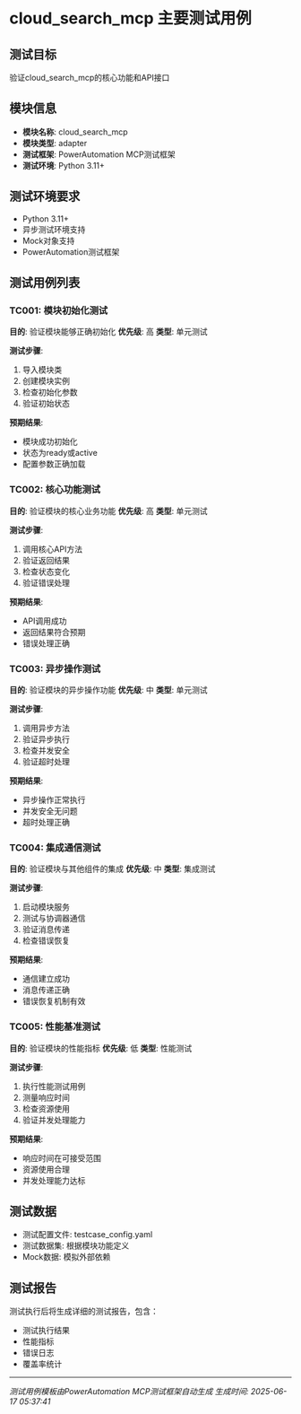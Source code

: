 # cloud_search_mcp 主要测试用例

## 测试目标
验证cloud_search_mcp的核心功能和API接口

## 模块信息
- **模块名称**: cloud_search_mcp
- **模块类型**: adapter
- **测试框架**: PowerAutomation MCP测试框架
- **测试环境**: Python 3.11+

## 测试环境要求
- Python 3.11+
- 异步测试环境支持
- Mock对象支持
- PowerAutomation测试框架

## 测试用例列表

### TC001: 模块初始化测试
**目的**: 验证模块能够正确初始化
**优先级**: 高
**类型**: 单元测试

**测试步骤**: 
1. 导入模块类
2. 创建模块实例
3. 检查初始化参数
4. 验证初始状态

**预期结果**: 
- 模块成功初始化
- 状态为ready或active
- 配置参数正确加载

### TC002: 核心功能测试
**目的**: 验证模块的核心业务功能
**优先级**: 高
**类型**: 单元测试

**测试步骤**:
1. 调用核心API方法
2. 验证返回结果
3. 检查状态变化
4. 验证错误处理

**预期结果**:
- API调用成功
- 返回结果符合预期
- 错误处理正确

### TC003: 异步操作测试
**目的**: 验证模块的异步操作功能
**优先级**: 中
**类型**: 单元测试

**测试步骤**:
1. 调用异步方法
2. 验证异步执行
3. 检查并发安全
4. 验证超时处理

**预期结果**:
- 异步操作正常执行
- 并发安全无问题
- 超时处理正确

### TC004: 集成通信测试
**目的**: 验证模块与其他组件的集成
**优先级**: 中
**类型**: 集成测试

**测试步骤**:
1. 启动模块服务
2. 测试与协调器通信
3. 验证消息传递
4. 检查错误恢复

**预期结果**:
- 通信建立成功
- 消息传递正确
- 错误恢复机制有效

### TC005: 性能基准测试
**目的**: 验证模块的性能指标
**优先级**: 低
**类型**: 性能测试

**测试步骤**:
1. 执行性能测试用例
2. 测量响应时间
3. 检查资源使用
4. 验证并发处理能力

**预期结果**:
- 响应时间在可接受范围
- 资源使用合理
- 并发处理能力达标

## 测试数据
- 测试配置文件: testcase_config.yaml
- 测试数据集: 根据模块功能定义
- Mock数据: 模拟外部依赖

## 测试报告
测试执行后将生成详细的测试报告，包含：
- 测试执行结果
- 性能指标
- 错误日志
- 覆盖率统计

---
*测试用例模板由PowerAutomation MCP测试框架自动生成*
*生成时间: 2025-06-17 05:37:41*
